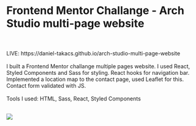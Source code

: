 # Frontend Mentor Challange - Arch Studio multi-page website
<br>
<br>
LIVE: https://daniel-takacs.github.io/arch-studio-multi-page-website
<br>
<br>
I built a Frontend Mentor challange multiple pages website. I used React, Styled Components and Sass for styling. React hooks for 
navigation bar. Implemented a location map
to the contact page, used Leaflet for this. Contact form validated with JS.  
<br>
<br>
Tools I used: HTML, Sass, React, Styled Components
<br>
<br>

![](previewgif.gif)



<!--![Design preview for the Arch Studio multi-page website coding challenge](./preview.jpg)-->
